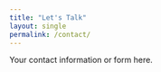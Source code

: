 ```yaml
---
title: "Let's Talk"
layout: single
permalink: /contact/
---
```

Your contact information or form here.
